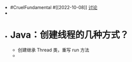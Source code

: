 - #CruelFundamental #[[2022-10-08]] [讨论](https://github.com/CYZH1307/CruelFundamental/tree/main/homework/202210/08)
-
- # Java：创建线程的几种方式？
	- 创建继承 Thread 类，重写 run 方法
	-